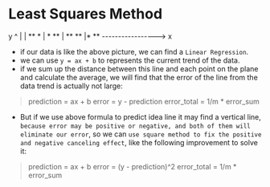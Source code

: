 # Least Squares Method

y
^
|
|     **  *
|   * **
| ** **
|* **
-----------------> x
* if our data is like the above picture, we can find a `Linear Regression`.
* we can use `y = ax + b` to represents the current trend of the data.
* if we sum up the distance between this line and each point on the plane and calculate the average, we will find that the error of the line from the data trend is actually not large:
> prediction = ax + b
> error = y - prediction
> error_total = 1/m * error_sum
* But if we use above formula to predict idea line it may find a vertical line, `because error may be positive or negative, and both of them will eliminate our error`, so we can `use square method to fix the positive and negative canceling effect`, like the following improvement to solve it:
> prediction = ax + b
> error = (y - prediction)^2
> error_total = 1/m * error_sum


